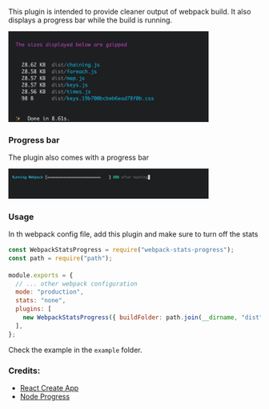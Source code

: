 This plugin is intended to provide cleaner output of webpack build. It also displays a progress bar while the build is running.

<img width="400" src="./screenshot.png">

### Progress bar

The plugin also comes with a progress bar

<img width="400" src="./screenshot2.png">

### Usage

In th webpack config file, add this plugin and make sure to turn off the stats

```js
const WebpackStatsProgress = require("webpack-stats-progress");
const path = require("path");

module.exports = {
  // ... other webpack configuration
  mode: "production",
  stats: "none",
  plugins: [
    new WebpackStatsProgress({ buildFolder: path.join(__dirname, "dist") }),
  ],
};
```

Check the example in the `example` folder.

### Credits:

- <a href="https://github.com/facebook/create-react-app">React Create App</a>
- <a href="https://github.com/visionmedia/node-progress">Node Progress</a>
